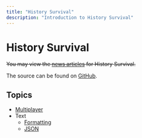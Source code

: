 ```yaml
---
title: "History Survival"
description: "Introduction to History Survival"
---
```


# History Survival

~~You may view the [news articles](/news) for History Survival.~~

The source can be found on [GitHub](https://github.com/ajh123-development/HistorySurvival).

## Topics
* [Multiplayer](/docs/en/history-survival/multiplayer/)
* Text
    * [Formatting](/docs/en/history-survival/text/formatting)
    * [JSON](/docs/en/history-survival/text/json)